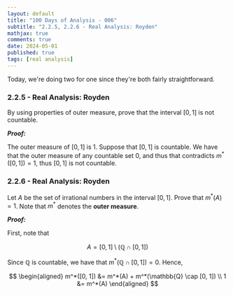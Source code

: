 ```yaml
---
layout: default
title: "100 Days of Analysis - 006"
subtitle: "2.2.5, 2.2.6 - Real Analysis: Royden"
mathjax: true
comments: true
date: 2024-05-01
published: true
tags: [real analysis]
---
```


Today, we're doing two for one since they're both fairly straightforward.

### 2.2.5 - Real Analysis: Royden

By using properties of outer measure, prove that the interval $[0, 1]$ is not countable. 

***Proof:***

The outer measure of $[0, 1]$ is 1. Suppose that $[0, 1]$ is countable. We have that the outer measure of any countable set 0, and thus that contradicts  $m^*([0, 1]) = 1$, thus $[0, 1]$ is not countable.

### 2.2.6 - Real Analysis: Royden

Let $A$ be the set of irrational numbers in the interval $[0, 1]$. Prove that $m^*(A) = 1$. Note that $m^*$ denotes the **outer measure**. 

***Proof:***

First, note that 

$$A = [0, 1] \setminus (\mathbb{Q} \cap [0, 1])$$

Since $\mathbb{Q}$ is countable, we have that $m^*(\mathbb{Q} \cap [0, 1]) = 0$. Hence,

$$
\begin{aligned}
m^*([0, 1]) &= m^*(A) + m^*(\mathbb{Q} \cap [0, 1]) \\
1 &= m^*(A)
\end{aligned}
$$